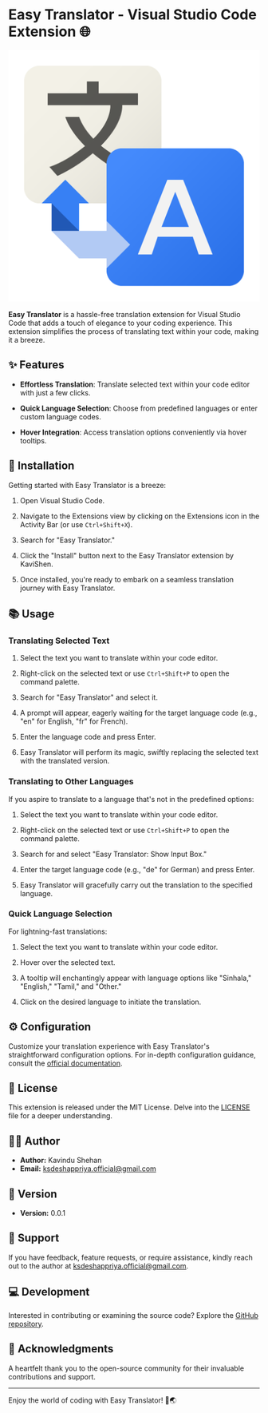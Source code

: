# Easy Translator - Visual Studio Code Extension 🌐

![Easy Translator Logo](icon.png)

**Easy Translator** is a hassle-free translation extension for Visual Studio Code that adds a touch of elegance to your coding experience. This extension simplifies the process of translating text within your code, making it a breeze.

## ✨ Features

- **Effortless Translation**: Translate selected text within your code editor with just a few clicks.

- **Quick Language Selection**: Choose from predefined languages or enter custom language codes.

- **Hover Integration**: Access translation options conveniently via hover tooltips.

## 🚀 Installation

Getting started with Easy Translator is a breeze:

1. Open Visual Studio Code.

2. Navigate to the Extensions view by clicking on the Extensions icon in the Activity Bar (or use `Ctrl+Shift+X`).

3. Search for "Easy Translator."

4. Click the "Install" button next to the Easy Translator extension by KaviShen.

5. Once installed, you're ready to embark on a seamless translation journey with Easy Translator.

## 📚 Usage

### Translating Selected Text

1. Select the text you want to translate within your code editor.

2. Right-click on the selected text or use `Ctrl+Shift+P` to open the command palette.

3. Search for "Easy Translator" and select it.

4. A prompt will appear, eagerly waiting for the target language code (e.g., "en" for English, "fr" for French).

5. Enter the language code and press Enter.

6. Easy Translator will perform its magic, swiftly replacing the selected text with the translated version.

### Translating to Other Languages

If you aspire to translate to a language that's not in the predefined options:

1. Select the text you want to translate within your code editor.

2. Right-click on the selected text or use `Ctrl+Shift+P` to open the command palette.

3. Search for and select "Easy Translator: Show Input Box."

4. Enter the target language code (e.g., "de" for German) and press Enter.

5. Easy Translator will gracefully carry out the translation to the specified language.

### Quick Language Selection

For lightning-fast translations:

1. Select the text you want to translate within your code editor.

2. Hover over the selected text.

3. A tooltip will enchantingly appear with language options like "Sinhala," "English," "Tamil," and "Other."

4. Click on the desired language to initiate the translation.

## ⚙️ Configuration

Customize your translation experience with Easy Translator's straightforward configuration options. For in-depth configuration guidance, consult the [official documentation](https://github.com/KSDeshappriya/EasyTranslator).

## 📝 License

This extension is released under the MIT License. Delve into the [LICENSE](LICENSE.md) file for a deeper understanding.

## 🧑‍💻 Author

- **Author:** Kavindu Shehan
- **Email:** ksdeshappriya.official@gmail.com

## 📅 Version

- **Version:** 0.0.1

## 🤝 Support

If you have feedback, feature requests, or require assistance, kindly reach out to the author at ksdeshappriya.official@gmail.com.

## 💻 Development

Interested in contributing or examining the source code? Explore the [GitHub repository](https://github.com/KSDeshappriya/EasyTranslator).

## 🙌 Acknowledgments

A heartfelt thank you to the open-source community for their invaluable contributions and support.

---

Enjoy the world of coding with Easy Translator! 🚀🌏